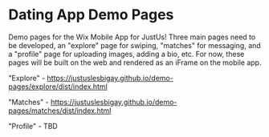 # Dating App Demo Pages

Demo pages for the Wix Mobile App for JustUs! Three main pages need to be developed, an "explore" page for swiping, "matches" for messaging, and a "profile" page for uploading images, adding a bio, etc. For now, these pages will be built on the web and rendered as an iFrame on the mobile app.

"Explore" - https://justuslesbigay.github.io/demo-pages/explore/dist/index.html

"Matches" - https://justuslesbigay.github.io/demo-pages/matches/dist/index.html

"Profile" - TBD
